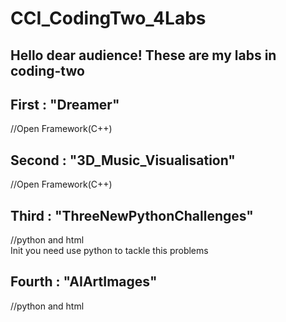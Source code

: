 # CCI_CodingTwo_4Labs
## Hello dear audience! These are my labs in coding-two
## First : "Dreamer"
//Open Framework(C++)  

## Second : "3D_Music_Visualisation"
//Open Framework(C++)  

## Third : "ThreeNewPythonChallenges"
//python and html  
Init you need use python to tackle this problems

## Fourth : "AIArtImages" 
//python and html  
